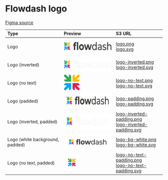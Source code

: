 # Flowdash logo

[Figma source](https://www.figma.com/file/TVGZJcCatJmEvopWlNcTYp/?node-id=0%3A1)

| Type                  | Preview           | S3 URL |
| :-------------            |:-------------|:-----|
| Logo                     | <img src="logos/logo.svg" height="50"> | [logo.png](https://flowdash-assets.s3.us-west-1.amazonaws.com/logo/logo.png) <br/> [logo.svg](https://flowdash-assets.s3.us-west-1.amazonaws.com/logo/logo.svg)
| Logo (inverted)          | <img src="logos/logo-inverted.svg" height="50"> | [logo-inverted.png](https://flowdash-assets.s3.us-west-1.amazonaws.com/logo/logo-inverted.png) <br/> [logo-inverted.svg](https://flowdash-assets.s3.us-west-1.amazonaws.com/logo/logo-inverted.svg)
| Logo (no text)           | <img src="logos/logo-no-text.svg" height="50"> | [logo-no-text.png](https://flowdash-assets.s3.us-west-1.amazonaws.com/logo/logo-no-text.png) <br/> [logo-no-text.svg](https://flowdash-assets.s3.us-west-1.amazonaws.com/logo/logo-no-text.svg)
| Logo (padded)            | <img src="logos/logo-padding.svg" height="50">| [logo-padding.png](https://flowdash-assets.s3.us-west-1.amazonaws.com/logo/logo-padding.png) <br/> [logo-padding.svg](https://flowdash-assets.s3.us-west-1.amazonaws.com/logo/logo-padding.svg)
| Logo (inverted, padded)  | <img src="logos/logo-inverted-padding.svg" height="50"> | [logo-inverted-padding.png](https://flowdash-assets.s3.us-west-1.amazonaws.com/logo/logo-inverted-padding.png) <br/> [logo-inverted-padding.svg](https://flowdash-assets.s3.us-west-1.amazonaws.com/logo/logo-inverted-padding.svg)
| Logo (white background, padded)   | <img src="logos/logo-bg-white.svg" height="50"> | [logo-bg-white.png](https://flowdash-assets.s3.us-west-1.amazonaws.com/logo/logo-bg-white.png) <br/> [logo-bg-white.svg](https://flowdash-assets.s3.us-west-1.amazonaws.com/logo/logo-bg-white.svg)
| Logo (no text, padded)   | <img src="logos/logo-no-text-padding.svg" height="50"> | [logo-no-text-padding.png](https://flowdash-assets.s3.us-west-1.amazonaws.com/logo/logo-no-text-padding.png) <br/> [logo-no-text-padding.svg](https://flowdash-assets.s3.us-west-1.amazonaws.com/logo/logo-no-text-padding.svg)

